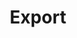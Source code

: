 ---
title: Export
eleventyNavigation:
  title: Export
  key: dg_2d_more_export
  parent: dg_2d
  order: 2.1
layout: "../de/2d/02_2-export.md"
---